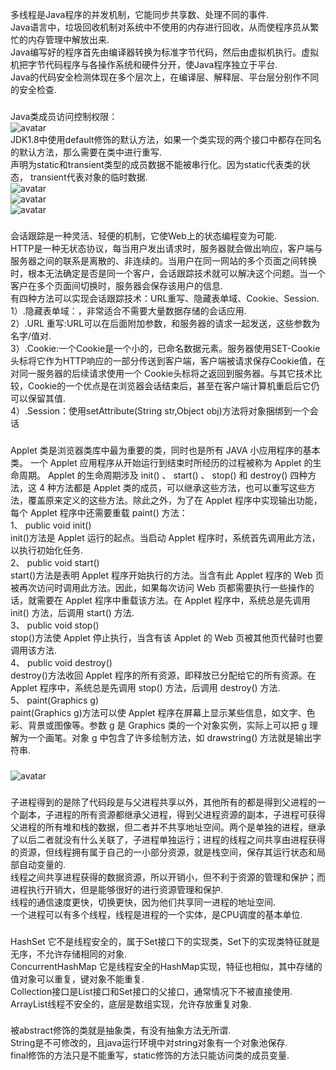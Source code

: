 多线程是Java程序的并发机制，它能同步共享数、处理不同的事件.  
Java语言中，垃圾回收机制对系统中不使用的内存进行回收，从而使程序员从繁忙的内存管理中解放出来.  
Java编写好的程序首先由编译器转换为标准字节代码，然后由虚拟机执行。虚拟机把字节代码程序与各操作系统和硬件分开，使Java程序独立于平台.  
Java的代码安全检测体现在多个层次上，在编译层、解释层、平台层分别作不同的安全检查.
###  

Java类成员访问控制权限：  
![avatar](http://r0k8todwk.hd-bkt.clouddn.com/java1.png)  
JDK1.8中使用default修饰的默认方法，如果一个类实现的两个接口中都存在同名的默认方法，那么需要在类中进行重写.  
声明为static和transient类型的成员数据不能被串行化。因为static代表类的状态， transient代表对象的临时数据.  
![avatar](http://r0k8todwk.hd-bkt.clouddn.com/java2.png)  
![avatar](http://r0k8todwk.hd-bkt.clouddn.com/java3.png)  
![avatar](http://r0k8todwk.hd-bkt.clouddn.com/java4.png) 
###  
 
会话跟踪是一种灵活、轻便的机制，它使Web上的状态编程变为可能.  
HTTP是一种无状态协议，每当用户发出请求时，服务器就会做出响应，客户端与服务器之间的联系是离散的、非连续的。当用户在同一网站的多个页面之间转换时，根本无法确定是否是同一个客户，会话跟踪技术就可以解决这个问题。当一个客户在多个页面间切换时，服务器会保存该用户的信息.  
有四种方法可以实现会话跟踪技术：URL重写、隐藏表单域、Cookie、Session.  
1）.隐藏表单域：<input type="hidden">，非常适合不需要大量数据存储的会话应用.  
2）.URL 重写:URL可以在后面附加参数，和服务器的请求一起发送，这些参数为名字/值对.  
3）.Cookie:一个Cookie是一个小的，已命名数据元素。服务器使用SET-Cookie头标将它作为HTTP响应的一部分传送到客户端，客户端被请求保存Cookie值，在对同一服务器的后续请求使用一个
Cookie头标将之返回到服务器。与其它技术比较，Cookie的一个优点是在浏览器会话结束后，甚至在客户端计算机重启后它仍可以保留其值.  
4）.Session：使用setAttribute(String str,Object obj)方法将对象捆绑到一个会话  
###  

Applet 类是浏览器类库中最为重要的类，同时也是所有 JAVA 小应用程序的基本类。 一个 Applet 应用程序从开始运行到结束时所经历的过程被称为 Applet 的生命周期。 Applet 的生命周期涉及 init() 、 start() 、 stop() 和 destroy() 四种方法，这 4 种方法都是 Applet 类的成员，可以继承这些方法，也可以重写这些方法，覆盖原来定义的这些方法。除此之外，为了在 Applet 程序中实现输出功能，每个 Applet 程序中还需要重载 paint() 方法：  
1、  public void init()  
init()方法是 Applet 运行的起点。当启动 Applet 程序时，系统首先调用此方法，以执行初始化任务.  
2、  public void start()  
start()方法是表明 Applet 程序开始执行的方法。当含有此 Applet 程序的 Web 页被再次访问时调用此方法。因此，如果每次访问 Web 页都需要执行一些操作的话，就需要在 Applet 程序中重载该方法。在 Applet 程序中，系统总是先调用 init() 方法，后调用 start() 方法.  
3、  public void stop()  
stop()方法使 Applet 停止执行，当含有该 Applet 的 Web 页被其他页代替时也要调用该方法.  
4、  public void destroy()  
destroy()方法收回 Applet 程序的所有资源，即释放已分配给它的所有资源。在 Applet 程序中，系统总是先调用 stop() 方法，后调用 destroy() 方法.  
5、  paint(Graphics g)  
paint(Graphics g)方法可以使 Applet 程序在屏幕上显示某些信息，如文字、色彩、背景或图像等。参数 g 是 Graphics 类的一个对象实例，实际上可以把 g 理解为一个画笔。对象 g 中包含了许多绘制方法，如 drawstring() 方法就是输出字符串.  
###   

![avatar](http://r0k8todwk.hd-bkt.clouddn.com/java5.png)

###  

子进程得到的是除了代码段是与父进程共享以外，其他所有的都是得到父进程的一个副本，子进程的所有资源都继承父进程，得到父进程资源的副本，子进程可获得父进程的所有堆和栈的数据，但二者并不共享地址空间。两个是单独的进程，继承了以后二者就没有什么关联了，子进程单独运行；进程的线程之间共享由进程获得的资源，但线程拥有属于自己的一小部分资源，就是栈空间，保存其运行状态和局部自动变量的.  
线程之间共享进程获得的数据资源，所以开销小，但不利于资源的管理和保护；而进程执行开销大，但是能够很好的进行资源管理和保护.  
线程的通信速度更快，切换更快，因为他们共享同一进程的地址空间.  
一个进程可以有多个线程，线程是进程的一个实体，是CPU调度的基本单位.  
###  

HashSet 它不是线程安全的，属于Set接口下的实现类，Set下的实现类特征就是无序，不允许存储相同的对象.  
ConcurrentHashMap 它是线程安全的HashMap实现，特征也相似，其中存储的值对象可以重复，键对象不能重复.  
Collection接口是List接口和Set接口的父接口，通常情况下不被直接使用.  
ArrayList线程不安全的，底层是数组实现，允许存放重复对象.  
###   

被abstract修饰的类就是抽象类，有没有抽象方法无所谓.  
String是不可修改的，且java运行环境中对string对象有一个对象池保存.  
final修饰的方法只是不能重写，static修饰的方法只能访问类的成员变量.  


